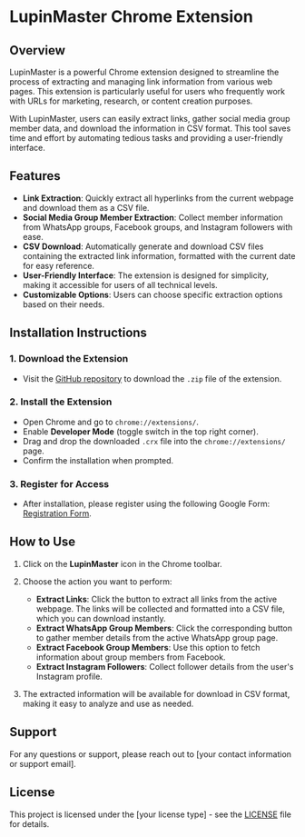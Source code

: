 # LupinMaster Chrome Extension

## Overview
LupinMaster is a powerful Chrome extension designed to streamline the process of extracting and managing link information from various web pages. This extension is particularly useful for users who frequently work with URLs for marketing, research, or content creation purposes. 

With LupinMaster, users can easily extract links, gather social media group member data, and download the information in CSV format. This tool saves time and effort by automating tedious tasks and providing a user-friendly interface.

## Features
- **Link Extraction**: Quickly extract all hyperlinks from the current webpage and download them as a CSV file.
- **Social Media Group Member Extraction**: Collect member information from WhatsApp groups, Facebook groups, and Instagram followers with ease.
- **CSV Download**: Automatically generate and download CSV files containing the extracted link information, formatted with the current date for easy reference.
- **User-Friendly Interface**: The extension is designed for simplicity, making it accessible for users of all technical levels.
- **Customizable Options**: Users can choose specific extraction options based on their needs.

## Installation Instructions

### 1. Download the Extension
- Visit the [GitHub repository](https://github.com/bhikandeshmukh/LupinMaster) to download the `.zip` file of the extension.

### 2. Install the Extension
- Open Chrome and go to `chrome://extensions/`.
- Enable **Developer Mode** (toggle switch in the top right corner).
- Drag and drop the downloaded `.crx` file into the `chrome://extensions/` page.
- Confirm the installation when prompted.

### 3. Register for Access
- After installation, please register using the following Google Form: [Registration Form](LINK_TO_YOUR_GOOGLE_FORM).

## How to Use
1. Click on the **LupinMaster** icon in the Chrome toolbar.
2. Choose the action you want to perform:
   - **Extract Links**: Click the button to extract all links from the active webpage. The links will be collected and formatted into a CSV file, which you can download instantly.
   - **Extract WhatsApp Group Members**: Click the corresponding button to gather member details from the active WhatsApp group page.
   - **Extract Facebook Group Members**: Use this option to fetch information about group members from Facebook.
   - **Extract Instagram Followers**: Collect follower details from the user's Instagram profile.

3. The extracted information will be available for download in CSV format, making it easy to analyze and use as needed.

## Support
For any questions or support, please reach out to [your contact information or support email].

## License
This project is licensed under the [your license type] - see the [LICENSE](LICENSE) file for details.
